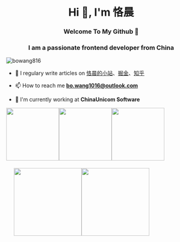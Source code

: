 
<h1 align="center">Hi 👋, I'm 恪晨</h1> 

<h3 align="center"> Welcome To My Github 👋  </h3>

<h3 align="center">I am a passionate frontend developer from China</h3>

<p align="left"> <img src="https://komarev.com/ghpvc/?username=bowang816&label=Profile%20views&color=0e75b6&style=flat" alt="bowang816" /> </p>

- 📝 I regulary write articles on [恪晨的小站](https://blog.wangboweb.site)、[掘金](https://juejin.cn/user/2049145403882430)、[知乎](https://www.zhihu.com/people/ke-chen-6-83)

- 📫 How to reach me **bo.wang1016@outlook.com**

- 🏢 I'm currently working at **ChinaUnicom Software**


<div style="display:flex; margin: 0px; padding: 0px">
<img src="https://stats.justsong.cn/api/github?username=bowang816&theme=dark&lang=zh-CN" height="140"/>
<img src="https://stats.justsong.cn/api/zhihu?username=ke-chen-6-83&theme=dark&lang=zh-CN" height="140"/>
<img src="https://stats.justsong.cn/api/juejin?id=2049145403882430&theme=dark&lang=zh-CN" height="140"/>
</div>

 <div style="display:flex; margin: 0px; padding: 20px">

<img src="https://github-readme-stats.vercel.app/api?username=bowang816&show_icons=true&theme=tokyonight" height="180"/>
<img src="https://github.wwangpw.repl.co/graph?username=bowang816&bg_color=211c1f&color=6cf033&line=46c874&point=e70d65&area=true&hide_border=true" height="180"/>
</div>
